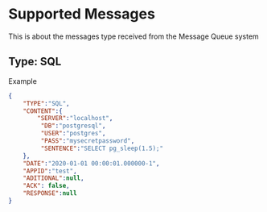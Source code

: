 # Supported Messages

This is about the messages type received from the Message Queue system

## Type: SQL

Example

```json
{
    "TYPE":"SQL",
    "CONTENT":{
        "SERVER":"localhost",
         "DB":"postgresql",
         "USER":"postgres",
         "PASS":"mysecretpassword",
         "SENTENCE":"SELECT pg_sleep(1.5);"
    },
    "DATE":"2020-01-01 00:00:01.000000-1",
    "APPID":"test",
    "ADITIONAL":null,
    "ACK": false,
    "RESPONSE":null
}
```
